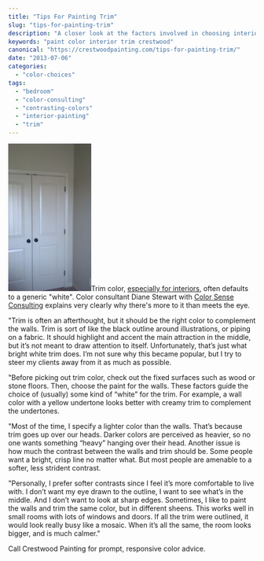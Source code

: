 ```yaml
---
title: "Tips For Painting Trim"
slug: "tips-for-painting-trim"
description: "A closer look at the factors involved in choosing interior trim paint colors."
keywords: "paint color interior trim crestwood"
canonical: "https://crestwoodpainting.com/tips-for-painting-trim/"
date: "2013-07-06"
categories:
  - "color-choices"
tags:
  - "bedroom"
  - "color-consulting"
  - "contrasting-colors"
  - "interior-painting"
  - "trim"
---
```


![White Trim paint](images/White-Trim-paint-169x300.jpg "Door with white trim")Trim color, [especially for interiors](https://crestwoodpainting.com/interior-painter-kansas-city/), often defaults to a generic "white". Color consultant Diane Stewart with [Color Sense Consulting](http://www.colorsenseconsulting.com/) explains very clearly why there's more to it than meets the eye.

"Trim is often an afterthought, but it should be the right color to complement the walls. Trim is sort of like the black outline around illustrations, or piping on a fabric. It should highlight and accent the main attraction in the middle, but it’s not meant to draw attention to itself. Unfortunately, that’s just what bright white trim does. I’m not sure why this became popular, but I try to steer my clients away from it as much as possible.

"Before picking out trim color, check out the fixed surfaces such as wood or stone floors. Then, choose the paint for the walls. These factors guide the choice of (usually) some kind of “white” for the trim. For example, a wall color with a yellow undertone looks better with creamy trim to complement the undertones.

"Most of the time, I specify a lighter color than the walls. That’s because trim goes up over our heads. Darker colors are perceived as heavier, so no one wants something “heavy” hanging over their head. Another issue is how much the contrast between the walls and trim should be. Some people want a bright, crisp line no matter what. But most people are amenable to a softer, less strident contrast.

"Personally, I prefer softer contrasts since I feel it’s more comfortable to live with. I don’t want my eye drawn to the outline, I want to see what’s in the middle. And I don’t want to look at sharp edges. Sometimes, I like to paint the walls and trim the same color, but in different sheens. This works well in small rooms with lots of windows and doors. If all the trim were outlined, it would look really busy like a mosaic. When it’s all the same, the room looks bigger, and is much calmer."

Call Crestwood Painting for prompt, responsive color advice.
